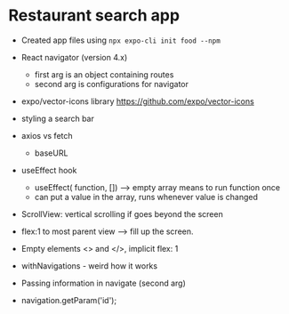 # Restaurant search app

- Created app files using `npx expo-cli init food --npm`
- React navigator (version 4.x)
  - first arg is an object containing routes
  - second arg is configurations for navigator

- expo/vector-icons library https://github.com/expo/vector-icons
- styling a search bar
- axios vs fetch
  - baseURL

- useEffect hook
  - useEffect( function, []) --> empty array means to run function once
  - can put a value in the array, runs whenever value is changed

- ScrollView: vertical scrolling if goes beyond the screen
- flex:1 to most parent view --> fill up the screen.

- Empty elements <> and </>, implicit flex: 1

- withNavigations - weird how it works
- Passing information in navigate (second arg)
- navigation.getParam('id');